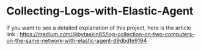 # Collecting-Logs-with-Elastic-Agent
If you want to see a detailed explanation of this project, here is the article link : https://medium.com/@bytaskin65/log-collection-on-two-computers-on-the-same-network-with-elastic-agent-d9dbdfe9194






